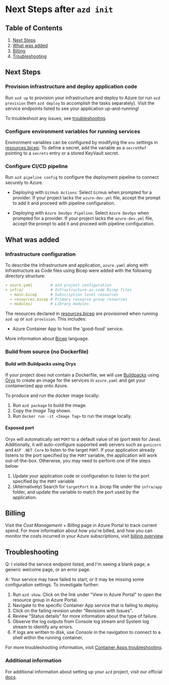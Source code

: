 # Next Steps after `azd init`

## Table of Contents

1. [Next Steps](#next-steps)
2. [What was added](#what-was-added)
3. [Billing](#billing)
4. [Troubleshooting](#troubleshooting)

## Next Steps

### Provision infrastructure and deploy application code

Run `azd up` to provision your infrastructure and deploy to Azure (or run `azd provision` then `azd deploy` to accomplish the tasks separately). Visit the service endpoints listed to see your application up-and-running!

To troubleshoot any issues, see [troubleshooting](#troubleshooting).

### Configure environment variables for running services

Environment variables can be configured by modifying the `env` settings in [resources.bicep](./infra/resources.bicep).
To define a secret, add the variable as a `secretRef` pointing to a `secrets` entry or a stored KeyVault secret.

### Configure CI/CD pipeline

Run `azd pipeline config` to configure the deployment pipeline to connect securely to Azure. 

- Deploying with `GitHub Actions`: Select `GitHub` when prompted for a provider. If your project lacks the `azure-dev.yml` file, accept the prompt to add it and proceed with pipeline configuration.

- Deploying with `Azure DevOps Pipeline`: Select `Azure DevOps` when prompted for a provider. If your project lacks the `azure-dev.yml` file, accept the prompt to add it and proceed with pipeline configuration.

## What was added

### Infrastructure configuration

To describe the infrastructure and application, `azure.yaml` along with Infrastructure as Code files using Bicep were added with the following directory structure:

```yaml
- azure.yaml        # azd project configuration
- infra/            # Infrastructure-as-code Bicep files
  - main.bicep      # Subscription level resources
  - resources.bicep # Primary resource group resources
  - modules/        # Library modules
```

The resources declared in [resources.bicep](./infra/resources.bicep) are provisioned when running `azd up` or `azd provision`.
This includes:


- Azure Container App to host the 'good-food' service.

More information about [Bicep](https://aka.ms/bicep) language.

### Build from source (no Dockerfile)

#### Build with Buildpacks using Oryx

If your project does not contain a Dockerfile, we will use [Buildpacks](https://buildpacks.io/) using [Oryx](https://github.com/microsoft/Oryx/blob/main/doc/README.md) to create an image for the services in `azure.yaml` and get your containerized app onto Azure.

To produce and run the docker image locally:

1. Run `azd package` to build the image.
2. Copy the *Image Tag* shown.
3. Run `docker run -it <Image Tag>` to run the image locally.

#### Exposed port

Oryx will automatically set `PORT` to a default value of `80` (port `8080` for Java). Additionally, it will auto-configure supported web servers such as `gunicorn` and `ASP .NET Core` to listen to the target `PORT`. If your application already listens to the port specified by the `PORT` variable, the application will work out-of-the-box. Otherwise, you may need to perform one of the steps below:

1. Update your application code or configuration to listen to the port specified by the `PORT` variable
1. (Alternatively) Search for `targetPort` in a .bicep file under the `infra/app` folder, and update the variable to match the port used by the application.

## Billing

Visit the *Cost Management + Billing* page in Azure Portal to track current spend. For more information about how you're billed, and how you can monitor the costs incurred in your Azure subscriptions, visit [billing overview](https://learn.microsoft.com/azure/developer/intro/azure-developer-billing).

## Troubleshooting

Q: I visited the service endpoint listed, and I'm seeing a blank page, a generic welcome page, or an error page.

A: Your service may have failed to start, or it may be missing some configuration settings. To investigate further:

1. Run `azd show`. Click on the link under "View in Azure Portal" to open the resource group in Azure Portal.
2. Navigate to the specific Container App service that is failing to deploy.
3. Click on the failing revision under "Revisions with Issues".
4. Review "Status details" for more information about the type of failure.
5. Observe the log outputs from Console log stream and System log stream to identify any errors.
6. If logs are written to disk, use *Console* in the navigation to connect to a shell within the running container.

For more troubleshooting information, visit [Container Apps troubleshooting](https://learn.microsoft.com/azure/container-apps/troubleshooting). 

### Additional information

For additional information about setting up your `azd` project, visit our official [docs](https://learn.microsoft.com/azure/developer/azure-developer-cli/make-azd-compatible?pivots=azd-convert).
